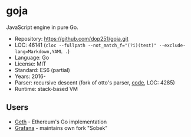 # goja

JavaScript engine in pure Go.

* Repository: https://github.com/dop251/goja.git
* LOC:        46141 (`cloc --fullpath --not_match_f="(?i)(test)" --exclude-lang=Markdown,YAML .`)
* Language:   Go
* License:    MIT
* Standard:   ES6 (partial)
* Years:      2016-
* Parser:     recursive descent (fork of otto's parser, [code](https://github.com/dop251/goja/tree/master/parser/), LOC: 4285)
* Runtime:    stack-based VM

## Users

* [Geth](https://github.com/ethereum/go-ethereum) - Ethereum's Go implementation
* [Grafana](https://github.com/grafana/sobek/) - maintains own fork "Sobek"

